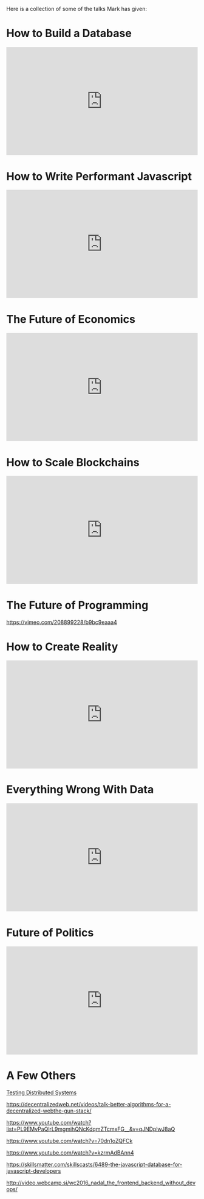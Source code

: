 Here is a collection of some of the talks Mark has given:

 # How to Build a Database

<div style="position: relative; padding-bottom: 56.25%;"><iframe src="https://www.youtube.com/embed/5fCPRY-9hkc" frameborder="0" allowfullscreen style="border: 0px; position: absolute; width: 100%; height: 100%;"></iframe></div>

 # How to Write Performant Javascript

<div style="position: relative; padding-bottom: 56.25%;"><iframe src="https://www.youtube.com/embed/BEqH-oZ4UXI" frameborder="0" allowfullscreen style="border: 0px; position: absolute; width: 100%; height: 100%;"></iframe></div>

 # The Future of Economics

<div style="position: relative; padding-bottom: 56.25%;"><iframe src="https://www.youtube.com/embed/1HJdrBk3BlE" frameborder="0" allowfullscreen style="border: 0px; position: absolute; width: 100%; height: 100%;"></iframe></div>

 # How to Scale Blockchains

<div style="position: relative; padding-bottom: 56.25%;"><iframe src="https://www.youtube.com/embed/EHZyaupYjYo" frameborder="0" allowfullscreen style="border: 0px; position: absolute; width: 100%; height: 100%;"></iframe></div>

 # The Future of Programming

https://vimeo.com/208899228/b9bc9eaaa4

 # How to Create Reality

<div style="position: relative; padding-bottom: 56.25%;"><iframe src="https://www.youtube.com/embed/5BuoDqVxvOM" frameborder="0" allowfullscreen style="border: 0px; position: absolute; width: 100%; height: 100%;"></iframe></div>

 # Everything Wrong With Data

<div style="position: relative; padding-bottom: 56.25%;"><iframe src="https://www.youtube.com/embed/nG3yz1FsAxc" frameborder="0" allowfullscreen style="border: 0px; position: absolute; width: 100%; height: 100%;"></iframe></div>

 # Future of Politics

<div style="position: relative; padding-bottom: 56.25%;"><iframe src="https://www.youtube.com/embed/0VeABkfCHqk?list=PL-UMfJVuezk-YgNUNSgpv-fE6q5Qjokdp" frameborder="0" allowfullscreen style="border: 0px; position: absolute; width: 100%; height: 100%;"></iframe></div>


 # A Few Others

[Testing Distributed Systems](https://youtu.be/nTbUCTgLmkY)

https://decentralizedweb.net/videos/talk-better-algorithms-for-a-decentralized-webthe-gun-stack/

https://www.youtube.com/watch?list=PL9EMvPaQlrL9mgmihQNcKdqmZTcmxFG__&v=qJNDplwJ8aQ

https://www.youtube.com/watch?v=70dn1oZQFCk

https://www.youtube.com/watch?v=kzrmAdBAnn4

https://skillsmatter.com/skillscasts/6489-the-javascript-database-for-javascript-developers

http://video.webcamp.si/wc2016_nadal_the_frontend_backend_without_devops/

